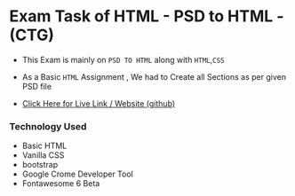 # Exam Task of HTML - PSD to HTML - (CTG)

* This Exam is mainly on `PSD TO HTML` along with  `HTML`,`CSS`

* As a Basic `HTML` Assignment , We had to Create all Sections as per given PSD file

* [Click Here for Live Link / Website  (github)](https://yasirmonon.github.io/ctg-exam-1/)



### Technology Used

* Basic HTML
* Vanilla CSS
* bootstrap
* Google Crome Developer Tool
* Fontawesome 6 Beta